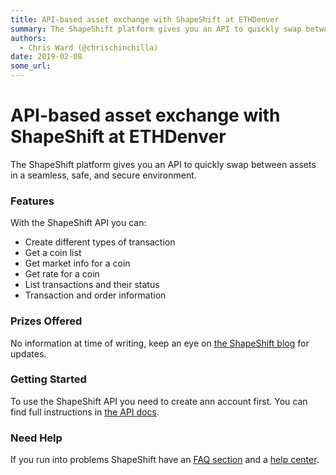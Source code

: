 ```yaml
---
title: API-based asset exchange with ShapeShift at ETHDenver
summary: The ShapeShift platform gives you an API to quickly swap between assets in a seamless, safe, and secure environment. Features With the ShapeShift API you can- Create different types of transaction Get a coin list Get market info for a coin Get rate for a coin List transactions and their status Transaction and order information Prizes Offered No information at time of writing, keep an eye on the ShapeShift blog for updates. Getting Started To use the ShapeShift API you need to create ann account
authors:
  - Chris Ward (@chrischinchilla)
date: 2019-02-08
some_url: 
---
```


# API-based asset exchange with ShapeShift at ETHDenver


The ShapeShift platform gives you an API to quickly swap between assets in a seamless, safe, and secure environment.

### Features

With the ShapeShift API you can:

- Create different types of transaction
- Get a coin list
- Get market info for a coin
- Get rate for a coin
- List transactions and their status
- Transaction and order information

### Prizes Offered

No information at time of writing, keep an eye on [the ShapeShift blog](https://info.shapeshift.io/blog/) for updates.

### Getting Started

To use the ShapeShift API you need to create ann account first. You can find full instructions in [the API docs](https://docs.shapeshift.io).

### Need Help

If you run into problems ShapeShift have an [FAQ section](https://info.shapeshift.io/faq/) and a [help center](https://shapeshift.zendesk.com/hc/en-us).
